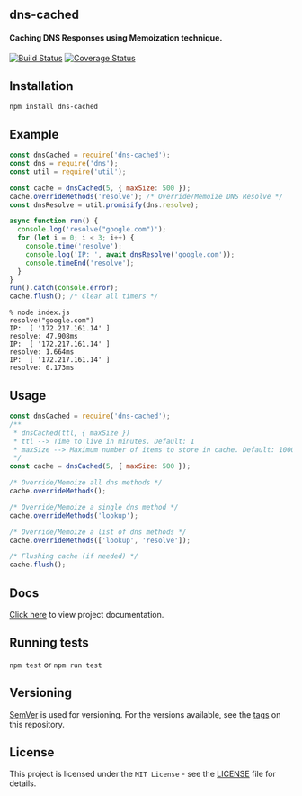 ## dns-cached

#### Caching DNS Responses using Memoization technique.

[![Build Status](https://travis-ci.org/vivek-26/dns-cached.svg?branch=master)](https://travis-ci.org/vivek-26/dns-cached)
[![Coverage Status](https://coveralls.io/repos/github/vivek-26/dns-cached/badge.svg?branch=master)](https://coveralls.io/github/vivek-26/dns-cached?branch=master)

## Installation

`npm install dns-cached`

## Example

```js
const dnsCached = require('dns-cached');
const dns = require('dns');
const util = require('util');

const cache = dnsCached(5, { maxSize: 500 });
cache.overrideMethods('resolve'); /* Override/Memoize DNS Resolve */
const dnsResolve = util.promisify(dns.resolve);

async function run() {
  console.log('resolve("google.com")');
  for (let i = 0; i < 3; i++) {
    console.time('resolve');
    console.log('IP: ', await dnsResolve('google.com'));
    console.timeEnd('resolve');
  }
}
run().catch(console.error);
cache.flush(); /* Clear all timers */
```

```
% node index.js
resolve("google.com")
IP:  [ '172.217.161.14' ]
resolve: 47.908ms
IP:  [ '172.217.161.14' ]
resolve: 1.664ms
IP:  [ '172.217.161.14' ]
resolve: 0.173ms
```

## Usage

```js
const dnsCached = require('dns-cached');
/**
 * dnsCached(ttl, { maxSize })
 * ttl --> Time to live in minutes. Default: 1
 * maxSize --> Maximum number of items to store in cache. Default: 1000
 */
const cache = dnsCached(5, { maxSize: 500 });

/* Override/Memoize all dns methods */
cache.overrideMethods();

/* Override/Memoize a single dns method */
cache.overrideMethods('lookup');

/* Override/Memoize a list of dns methods */
cache.overrideMethods(['lookup', 'resolve']);

/* Flushing cache (if needed) */
cache.flush();
```

## Docs

[Click here](https://vivek-26.github.io/dns-cached/) to view project documentation.

## Running tests

`npm test` or `npm run test`

## Versioning

[SemVer](https://semver.org/) is used for versioning. For the versions available, see the [tags](https://github.com/vivek-26/dns-cached/tags) on this repository.

## License

This project is licensed under the `MIT License` - see the [LICENSE](https://github.com/vivek-26/dns-cached/blob/master/LICENSE) file for details.
